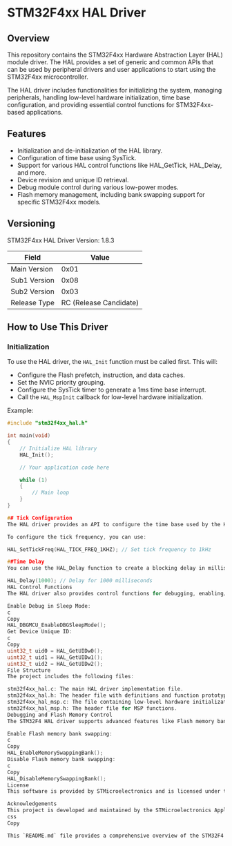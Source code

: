 # STM32F4xx HAL Driver

## Overview
This repository contains the STM32F4xx Hardware Abstraction Layer (HAL) module driver. The HAL provides a set of generic and common APIs that can be used by peripheral drivers and user applications to start using the STM32F4xx microcontroller.

The HAL driver includes functionalities for initializing the system, managing peripherals, handling low-level hardware initialization, time base configuration, and providing essential control functions for STM32F4xx-based applications.

## Features
- Initialization and de-initialization of the HAL library.
- Configuration of time base using SysTick.
- Support for various HAL control functions like HAL_GetTick, HAL_Delay, and more.
- Device revision and unique ID retrieval.
- Debug module control during various low-power modes.
- Flash memory management, including bank swapping support for specific STM32F4xx models.

## Versioning
STM32F4xx HAL Driver Version: 1.8.3

| Field          | Value     |
|----------------|-----------|
| Main Version   | 0x01      |
| Sub1 Version   | 0x08      |
| Sub2 Version   | 0x03      |
| Release Type   | RC (Release Candidate) |

## How to Use This Driver

### Initialization
To use the HAL driver, the `HAL_Init` function must be called first. This will:
- Configure the Flash prefetch, instruction, and data caches.
- Set the NVIC priority grouping.
- Configure the SysTick timer to generate a 1ms time base interrupt.
- Call the `HAL_MspInit` callback for low-level hardware initialization.

Example:
```c
#include "stm32f4xx_hal.h"

int main(void)
{
    // Initialize HAL library
    HAL_Init();

    // Your application code here

    while (1)
    {
        // Main loop
    }
}

## Tick Configuration
The HAL driver provides an API to configure the time base used by the HAL_Delay function. By default, SysTick is used, but you can configure it for other time sources if needed.

To configure the tick frequency, you can use:

HAL_SetTickFreq(HAL_TICK_FREQ_1KHZ); // Set tick frequency to 1kHz

##Time Delay
You can use the HAL_Delay function to create a blocking delay in milliseconds. The delay is based on the configured tick frequency:

HAL_Delay(1000); // Delay for 1000 milliseconds
HAL Control Functions
The HAL driver also provides control functions for debugging, enabling/disabling the debug module during different low-power modes, and retrieving device identifiers.

Enable Debug in Sleep Mode:
c
Copy
HAL_DBGMCU_EnableDBGSleepMode();
Get Device Unique ID:
c
Copy
uint32_t uid0 = HAL_GetUIDw0();
uint32_t uid1 = HAL_GetUIDw1();
uint32_t uid2 = HAL_GetUIDw2();
File Structure
The project includes the following files:

stm32f4xx_hal.c: The main HAL driver implementation file.
stm32f4xx_hal.h: The header file with definitions and function prototypes for the HAL.
stm32f4xx_hal_msp.c: The file containing low-level hardware initialization and de-initialization (to be implemented by the user).
stm32f4xx_hal_msp.h: The header file for MSP functions.
Debugging and Flash Memory Control
The STM32F4 HAL driver supports advanced features like Flash memory bank swapping for specific STM32F4xx devices. For devices like STM32F427, STM32F429, STM32F469, etc., the following functions are available:

Enable Flash memory bank swapping:
c
Copy
HAL_EnableMemorySwappingBank();
Disable Flash memory bank swapping:
c
Copy
HAL_DisableMemorySwappingBank();
License
This software is provided by STMicroelectronics and is licensed under the terms specified in the LICENSE file in the root directory of this repository. If no LICENSE file is found, the software is provided as-is.

Acknowledgements
This project is developed and maintained by the STMicroelectronics Application Team.
css
Copy

This `README.md` file provides a comprehensive overview of the STM32F4 HAL driver, how to use it,
